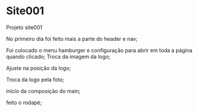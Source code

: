 # Site001
 Projeto site001

No primeiro dia foi feito mais a parte do header e nav;

Foi colocado o menu hamburger e configuração para abrir em toda a página quando clicado;
Troca da imagem da logo;

Ajuste na posição da logo;

Troca da logo pela foto;

inicio da composição do main;

feito o rodapé;